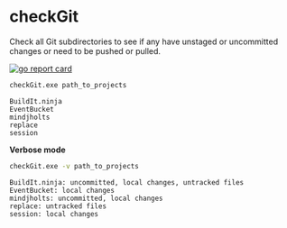 # checkGit
Check all Git subdirectories to see if any have unstaged or uncommitted changes or need to be pushed or pulled.

[![go report card](https://goreportcard.com/badge/github.com/speedyhoon/checkGit)](https://goreportcard.com/report/github.com/speedyhoon/checkGit)


```cmd
checkGit.exe path_to_projects
```

```
BuildIt.ninja
EventBucket
mindjholts
replace
session
```


**Verbose mode**
```cmd
checkGit.exe -v path_to_projects
```

```
BuildIt.ninja: uncommitted, local changes, untracked files
EventBucket: local changes
mindjholts: uncommitted, local changes
replace: untracked files
session: local changes
```

